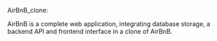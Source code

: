 AirBnB_clone:

AirBnB is a complete web application, integrating database storage, a backend API and frontend interface in a clone of AirBnB.
